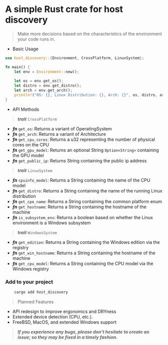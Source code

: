 # A simple Rust crate for host discovery

> Make more decisions based on the characteristics of the environment your code runs in.

- Basic Usage

```rust
use host_discovery::{Environment, CrossPlatform, LinuxSystem};

fn main() {
    let env = Environment::new();
    
    let os = env.get_os();
    let distro = env.get_distro();
    let arch = env.get_arch();
    println!("OS: {}, Linux Distribution: {}, Arch: {}", os, distro, arch);
}
```

- API Methods
> ***trait*** `CrossPlatform`
  
  - ***fn*** `get_os`: Returns a variant of OperatingSystem
  - ***fn*** `get_arch`: Returns a variant of Architecture
  - ***fn*** `get_cpu_cores`: Returns a u32 representing the number of physical cores on the CPU
  - ***fn*** `get_gpu_model`: Returns an optional String `Option<String>` containing the GPU model
  - ***fn*** `get_public_ip`: Returns String containing the public ip address
> ***trait*** `LinuxSystem`

  - ***fn*** `cpuinfo_model`: Returns a String containing the name of the CPU model
  - ***fn*** `get_distro`: Returns a String containing the name of the running Linux distribution
  - ***fn*** `get_cpe_name`: Returns a String containing the common platform enum
  - ***fn*** `get_hostname`: Returns a String containing the hostname of the machine
  - ***fn*** `is_subsystem_env`: Returns a boolean based on whether the Linux environment is a Windows subsystem
> ***trait*** `WindowsSystem`

  - ***fn*** `get_edition`: Returns a String containing the Windows edition via the registry
  - ***fn*** `get_win_hostname`: Returns a String containing the hostname of the machine
  - ***fn*** `get_cpu_model`: Returns a String containing the CPU model via the Windows registry
    
### Add to your project
```sh 
    cargo add host_discovery
```

> Planned Features

- API redesign to improve ergonomics and DRYness 
- Extended device detection (CPU, etc.).
- FreeBSD, MacOS, and extended Windows support

> ***If you experience any bugs, please don't hesitate to create an issue; so they may be fixed in a timely fashion.***

